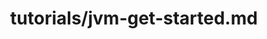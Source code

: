 ---
title: tutorials/jvm-get-started.md
showAuthorInfo: false
redirect_path: https://kotlinlang.org/docs/jvm-get-started.html
---
